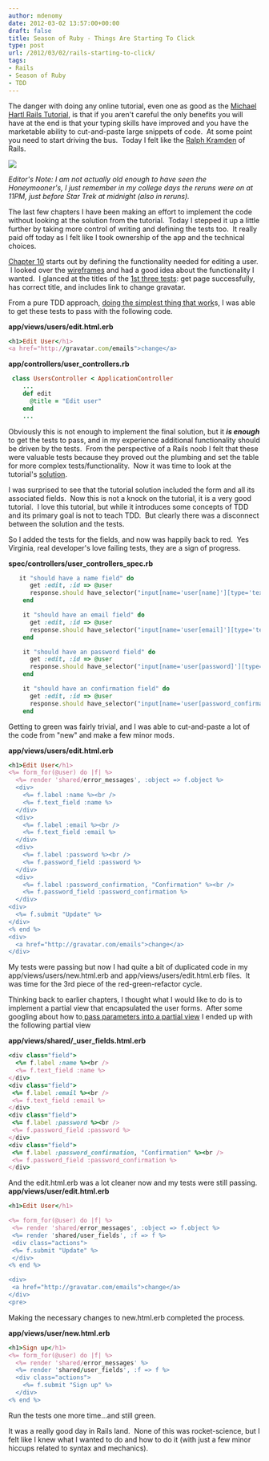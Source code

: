 ```yaml
---
author: mdenomy
date: 2012-03-02 13:57:00+00:00
draft: false
title: Season of Ruby - Things Are Starting To Click
type: post
url: /2012/03/02/rails-starting-to-click/
tags:
- Rails
- Season of Ruby
- TDD
---
```


The danger with doing any online tutorial, even one as good as the [Michael Hartl Rails Tutorial](http://ruby.railstutorial.org/ruby-on-rails-tutorial-book), is that if you aren't careful the only benefits you will have at the end is that your typing skills have improved and you have the marketable ability to cut-and-paste large snippets of code.  At some point you need to start driving the bus.  Today I felt like the [Ralph Kramden](http://en.wikipedia.org/wiki/The_Honeymooners#Ralph_Kramden) of Rails.

[![](http://mdenomy.files.wordpress.com/2012/03/honeymooners2.jpg?w=300)
](http://mdenomy.files.wordpress.com/2012/03/honeymooners2.jpg)

_Editor's Note: I am not actually old enough to have seen the Honeymooner's, I just remember in my college days the reruns were on at 11PM, just before Star Trek at midnight (also in reruns)._

The last few chapters I have been making an effort to implement the code without looking at the solution from the tutorial.  Today I stepped it up a little further by taking more control of writing and defining the tests too.  It really paid off today as I felt like I took ownership of the app and the technical choices.

[Chapter 10](http://ruby.railstutorial.org/chapters/updating-showing-and-deleting-users#top) starts out by defining the functionality needed for editing a user.  I looked over the [wireframes](http://ruby.railstutorial.org/chapters/updating-showing-and-deleting-users#sec:edit_form) and had a good idea about the functionality I wanted.  I glanced at the titles of the [1st three tests](http://ruby.railstutorial.org/chapters/updating-showing-and-deleting-users#code:user_edit_specs): get page successfully, has correct title, and includes link to change gravatar.

From a pure TDD approach, [doing the simplest thing that work](http://c2.com/xp/DoTheSimplestThingThatCouldPossiblyWork.html)s, I was able to get these tests to pass with the following code.

**app/views/users/edit.html.erb**

``` ruby
<h1>Edit User</h1>
<a href="http://gravatar.com/emails">change</a>
```


**app/controllers/user_controllers.rb**


``` ruby
 class UsersController < ApplicationController
    ...
    def edit
      @title = "Edit user"
    end
    ...
```

Obviously this is not enough to implement the final solution, but it _**is enough**_ to get the tests to pass, and in my experience additional functionality should be driven by the tests.  From the perspective of a Rails noob I felt that these were valuable tests because they proved out the plumbing and set the table for more complex tests/functionality.  Now it was time to look at the tutorial's [solution](http://ruby.railstutorial.org/chapters/updating-showing-and-deleting-users#code:initial_edit_action).

I was surprised to see that the tutorial solution included the form and all its associated fields.  Now this is not a knock on the tutorial, it is a very good tutorial.  I love this tutorial, but while it introduces some concepts of TDD and its primary goal is not to teach TDD.  But clearly there was a disconnect between the solution and the tests.

So I added the tests for the fields, and now was happily back to red.  Yes Virginia, real developer's love failing tests, they are a sign of progress.

**spec/controllers/user_controllers_spec.rb**

``` ruby
   it "should have a name field" do
      get :edit, :id => @user
      response.should have_selector("input[name='user[name]'][type='text']")
    end

    it "should have an email field" do
      get :edit, :id => @user
      response.should have_selector("input[name='user[email]'][type='text']")
    end

    it "should have an password field" do
      get :edit, :id => @user
      response.should have_selector("input[name='user[password]'][type='password']")
    end

    it "should have an confirmation field" do
      get :edit, :id => @user
      response.should have_selector("input[name='user[password_confirmation]'][type='password']")
    end
```

Getting to green was fairly trivial, and I was able to cut-and-paste a lot of the code from "new" and make a few minor mods.

**app/views/users/edit.html.erb**

``` ruby
<h1>Edit User</h1>
<%= form_for(@user) do |f| %>
  <%= render 'shared/error_messages', :object => f.object %>
  <div>
    <%= f.label :name %><br />
    <%= f.text_field :name %>
  </div>
  <div>
    <%= f.label :email %><br />
    <%= f.text_field :email %>
  </div>
  <div>
    <%= f.label :password %><br />
    <%= f.password_field :password %>
  </div>
  <div>
    <%= f.label :password_confirmation, "Confirmation" %><br />
    <%= f.password_field :password_confirmation %>
  </div>
<div>
  <%= f.submit "Update" %>
</div>
<% end %>
<div>
  <a href="http://gravatar.com/emails">change</a>
</div>
```

My tests were passing but now I had quite a bit of duplicated code in my app/views/users/new.html.erb and app/views/users/edit.html.erb files.  It was time for the 3rd piece of the red-green-refactor cycle.

Thinking back to earlier chapters, I thought what I would like to do is to implement a partial view that encapsulated the user forms.  After some googling about how to[ pass parameters into a partial view](http://stackoverflow.com/questions/6672454/passing-parameters-to-partial-view) I ended up with the following partial view

**app/views/shared/_user_fields.html.erb**

``` ruby
<div class="field">
  <%= f.label :name %><br />
  <%= f.text_field :name %>
</div>
<div class="field">
 <%= f.label :email %><br />
 <%= f.text_field :email %>
</div>
<div class="field">
 <%= f.label :password %><br />
 <%= f.password_field :password %>
</div>
<div class="field">
 <%= f.label :password_confirmation, "Confirmation" %><br />
 <%= f.password_field :password_confirmation %>
</div>
```
And the edit.html.erb was a lot cleaner now and my tests were still passing.
**app/views/user/edit.html.erb**


``` ruby
<h1>Edit User</h1>

<%= form_for(@user) do |f| %>
 <%= render 'shared/error_messages', :object => f.object %>
 <%= render 'shared/user_fields', :f => f %>
 <div class="actions">
 <%= f.submit "Update" %>
 </div>
<% end %>

<div>
 <a href="http://gravatar.com/emails">change</a>
</div>
<pre>
```

Making the necessary changes to new.html.erb completed the process.

**app/views/user/new.html.erb**

``` ruby
<h1>Sign up</h1>
<%= form_for(@user) do |f| %>
  <%= render 'shared/error_messages' %>
  <%= render 'shared/user_fields', :f => f %>
  <div class="actions">
    <%= f.submit "Sign up" %>
  </div>
<% end %>
```

Run the tests one more time...and still green.

It was a really good day in Rails land.  None of this was rocket-science, but I felt like I knew what I wanted to do and how to do it (with just a few minor hiccups related to syntax and mechanics).
